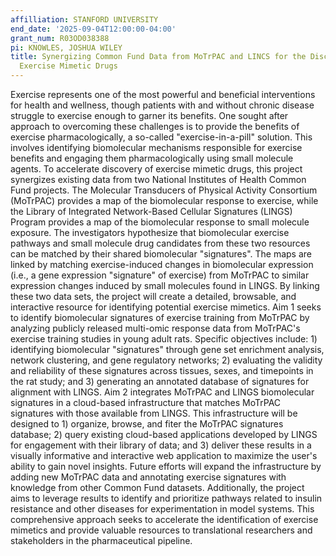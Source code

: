 ```yaml
---
affilliation: STANFORD UNIVERSITY
end_date: '2025-09-04T12:00:00-04:00'
grant_num: R03OD038388
pi: KNOWLES, JOSHUA WILEY
title: Synergizing Common Fund Data from MoTrPAC and LINCS for the Discovery of Novel
  Exercise Mimetic Drugs
---
```

Exercise represents one of the most powerful and beneficial interventions for health and wellness, though patients with and without chronic disease struggle to exercise enough to garner its benefits. One sought after approach to overcoming these challenges is to provide the benefits of exercise pharmacologically, a so-called "exercise-in-a-pill" solution. This involves identifying biomolecular mechanisms responsible for exercise benefits and engaging them pharmacologically using small molecule agents. To accelerate discovery of exercise mimetic drugs, this project synergizes existing data from two National Institutes of Health Common Fund projects. The Molecular Transducers of Physical Activity Consortium (MoTrPAC) provides a map of the biomolecular response to exercise, while the Library of Integrated Network-Based Cellular Signatures (LINGS) Program provides a map of the biomolecular response to small molecule exposure. The investigators hypothesize that biomolecular exercise pathways and small molecule drug candidates from these two resources can be matched by their shared biomolecular "signatures". The maps are linked by matching exercise-induced changes in biomolecular expression (i.e., a gene expression "signature" of exercise) from MoTrPAC to similar expression changes induced by small molecules found in LINGS. By linking these two data sets, the project will create a detailed, browsable, and interactive resource for identifying potential exercise mimetics. Aim 1 seeks to identify biomolecular signatures of exercise training from MoTrPAC by analyzing publicly released multi-omic response data from MoTrPAC's exercise training studies in young adult rats. Specific objectives include: 1) identifying biomolecular "signatures" through gene set enrichment analysis, network clustering, and gene regulatory networks; 2) evaluating the validity and reliability of these signatures across tissues, sexes, and timepoints in the rat study; and 3) generating an annotated database of signatures for alignment with LINGS. Aim 2 integrates MoTrPAC and LINGS biomolecular signatures in a cloud-based infrastructure that matches MoTrPAC signatures with those available from LINGS. This infrastructure will be designed to 1) organize, browse, and fiter the MoTrPAC signatures database; 2) query existing cloud-based applications developed by LINGS for engagement with their library of data; and 3) deliver these results in a visually informative and interactive web application to maximize the user's ability to gain novel insights. Future efforts will expand the infrastructure by adding new MoTrPAC data and annotating exercise signatures with knowledge from other Common Fund datasets. Additionally, the project aims to leverage results to identify and prioritize pathways related to insulin resistance and other diseases for experimentation in model systems. This comprehensive approach seeks to accelerate the identification of exercise mimetics and provide valuable resources to translational researchers and stakeholders in the pharmaceutical pipeline.